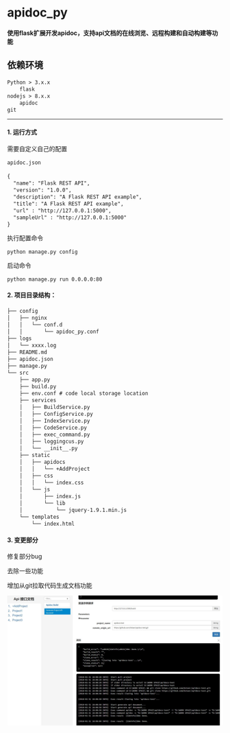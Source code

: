 apidoc_py
=====
#### 使用flask扩展开发apidoc，支持api文档的在线浏览、远程构建和自动构建等功能

依赖环境
--------
```
Python > 3.x.x  
    flask   
nodejs > 8.x.x  
    apidoc
git
```


------
#### 1. 运行方式
需要自定义自己的配置

```
apidoc.json

{
  "name": "Flask REST API",
  "version": "1.0.0",
  "description": "A Flask REST API example",
  "title": "A Flask REST API example",
  "url" : "http://127.0.0.1:5000",
  "sampleUrl" : "http://127.0.0.1:5000"
}
```
执行配置命令

```
python manage.py config
```

启动命令

```
python manage.py run 0.0.0.0:80
```


#### 2. 项目目录结构：
```
├── config
│   ├── nginx
│   │   └── conf.d
│   │       └── apidoc_py.conf
├── logs
│   └── xxxx.log
├── README.md
├── apidoc.json
├── manage.py
└── src
    ├── app.py
    ├── build.py
    ├── env.conf # code local storage location
    ├── services
    │   ├── BuildService.py
    │   ├── ConfigService.py
    │   ├── IndexService.py
    │   ├── CodeService.py    
    │   ├── exec_command.py    
    │   ├── loggingcus.py    
    │   └── __init__.py
    ├── static
    │   ├── apidocs
    │   │   └── +AddProject
    │   ├── css
    │   │   └── index.css
    │   └── js
    │       ├── index.js
    │       └── lib
    │           └── jquery-1.9.1.min.js
    └── templates
        └── index.html
```
#### 3. 变更部分
修复部分bug

去除一些功能

增加从git拉取代码生成文档功能

![Example Screenshot](example.jpg "")
